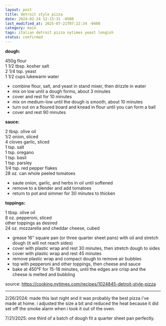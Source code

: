 ```yaml
---
layout: post
title: detroit style pizza
date: 2024-02-24 12:15:31 -0500
last_modified_at: 2025-07-21T07:22:34 -0400
category: main
tags: italian detroit pizza nytimes yeast longish
status: confirmed
---
```


**dough:**

450g flour  
1 1/2 tbsp. kosher salt  
2 1/4 tsp. yeast  
1 1/2 cups lukewarm water  
* combine flour, salt, and yeast in stand mixer, then drizzle in water
* mix on low until a dough forms, about 3 minutes
* cover and rest for 10 minutes
* mix on medium-low until the dough is smooth, about 10 minutes
* turn out on a floured board and knead in flour until you can form a ball
* cover and rest 90 minutes

**sauce:**

2 tbsp. olive oil  
1/2 onion, sliced  
4 cloves garlic, sliced  
1 tsp. salt  
1 tsp. oregano  
1 tsp. basil  
1 tsp. parsley  
1/4 tsp. red pepper flakes  
28 oz. can whole peeled tomatoes  
* saute onion, garlic, and herbs in oil until softened
* remove to a blender and add tomatoes
* return to pot and simmer for 30 minutes to thicken

**toppings:**

1 tbsp. olive oil  
8 oz. pepperoni, sliced  
other toppings as desired  
24 oz. mozzarella and cheddar cheese, cubed  
* grease 16" square pan (or three quarter sheet pans) with oil and stretch dough
  (it will not reach sides)
* cover with plastic wrap and rest 30 minutes, then stretch dough to sides
* cover with plastic wrap and rest 45 minutes
* remove plastic wrap and compact dough to remove air bubbles
* top with pepperoni and other toppings, then cheese and sauce
* bake at 450°F for 15-18 minutes, until the edges are crisp and the cheese is
  melted and bubbling

source: <https://cooking.nytimes.com/recipes/1024845-detroit-style-pizza>

---

2/26/2024: made this last night and it was probably the best pizza i've made at
home. i adjusted the size a bit and reduced the heat because it did set off the
smoke alarm when i took it out of the oven.

7/21/2025: one third of a batch of dough fit a quarter sheet pan perfectly.
